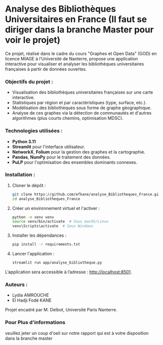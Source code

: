 # Analyse des Bibliothèques Universitaires en France (Il faut se diriger dans la branche Master pour voir le projet)

Ce projet, réalisé dans le cadre du cours "Graphes et Open Data" (GOD) en licence MIAGE à l’Université de Nanterre, 
propose une application interactive pour visualiser et analyser les bibliothèques universitaires françaises à partir de données ouvertes.

### Objectifs du projet :
- Visualisation des bibliothèques universitaires françaises sur une carte interactive.
- Statistiques par région et par caractéristiques (type, surface, etc.).
- Modélisation des bibliothèques sous forme de graphe géographique.
- Analyse de ces graphes via la détection de communautés et d'autres algorithmes (plus courts chemins, optimisation MDSC).

### Technologies utilisées :
- **Python 3.11**
- **Streamlit** pour l'interface utilisateur.
- **NetworkX**, **Folium** pour la gestion des graphes et la cartographie.
- **Pandas**, **NumPy** pour le traitement des données.
- **PuLP** pour l'optimisation des ensembles dominants connexes.

### Installation :
1. Cloner le dépôt :
    ```bash
    git clone https://github.com/efkane/analyse_Bibliotheques_France.git
    cd analyse_Bibliotheques_France
    ```

2. Créer un environnement virtuel et l'activer :
    ```bash
    python -m venv venv
    source venv/bin/activate  # Sous macOS/Linux
    venv\Scripts\activate  # Sous Windows
    ```

3. Installer les dépendances :
    ```bash
    pip install -r requirements.txt
    ```

4. Lancer l'application :
    ```bash
    streamlit run app/analyse_bibliotheque.py
    ```

L’application sera accessible à l’adresse : [http://localhost:8501](http://localhost:8501).


### Auteurs :
- Lydia AMROUCHE
- El Hadji Fodé KANE

Projet encadré par M. Delbot, Université Paris Nanterre.

### Pour Plus d'informations
veuillez jeter un coup d'oeil sur notre rapport qui est à votre disposition dans la branche master   
